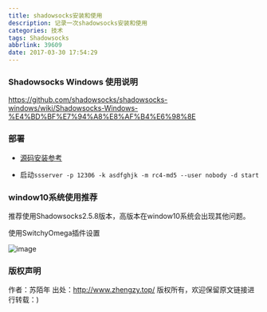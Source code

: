 ```yaml
---
title: shadowsocks安装和使用
description: 记录一次shadowsocks安装和使用
categories: 技术
tags: Shadowsocks
abbrlink: 39609
date: 2017-03-30 17:54:29
---
```

### Shadowsocks Windows 使用说明

https://github.com/shadowsocks/shadowsocks-windows/wiki/Shadowsocks-Windows-%E4%BD%BF%E7%94%A8%E8%AF%B4%E6%98%8E

### 部署

* [源码安装参考](https://github.com/shadowsocks/shadowsocks/tree/2.9.0)

* 启动`ssserver -p 12306 -k asdfghjk -m rc4-md5 --user nobody -d start`

### window10系统使用推荐

推荐使用Shadowsocks2.5.8版本，高版本在window10系统会出现其他问题。

使用SwitchyOmega插件设置

![image](https://git.oschina.net/zhengzy/md/raw/master/4ss/1.png)

### 版权声明
作者：苏陌年
出处：http://www.zhengzy.top/ 
版权所有，欢迎保留原文链接进行转载：)
